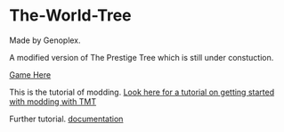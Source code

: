 # The-World-Tree
Made by Genoplex.

A modified version of The Prestige Tree which is still under constuction.

[Game Here](https://genoplex.github.io/The-World-Tree/)



This is the tutorial of modding.
[Look here for a tutorial on getting started with modding with TMT](docs/getting-started.md)

Further tutorial.
[documentation](docs/!general-info.md)
